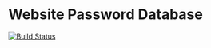 # Website Password Database

[![Build Status](https://travis-ci.org/spekkionu/passworddb.png?branch=master)](passworddb)
